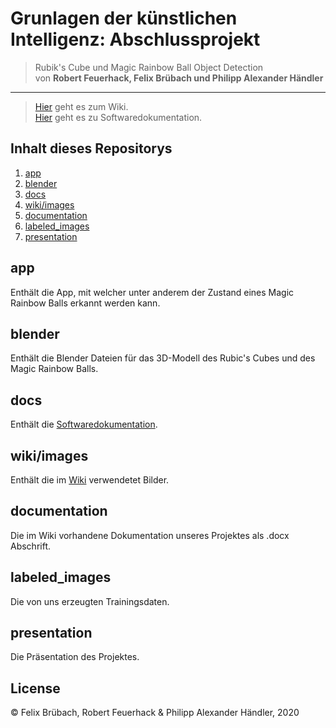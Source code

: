# Grunlagen der künstlichen Intelligenz: Abschlussprojekt

> Rubik's Cube und Magic Rainbow Ball Object Detection
> <br>
>von **Robert Feuerhack, Felix Brübach und Philipp Alexander Händler**
---

> [Hier](https://github.com/RFeuerhack/GKI_Abschlussprojekt/wiki) geht es zum Wiki.
> <br>
> [Hier](https://rfeuerhack.github.io/GKI_Abschlussprojekt/) geht es zu Softwaredokumentation.

## Inhalt dieses Repositorys

1. [app](#app)
2. [blender](#blender)
3. [docs](#docs)
4. [wiki/images](#wiki/images)
5. [documentation](#documentation)
6. [labeled_images](#labeled_images)
7. [presentation](#presentation)

## app

Enthält die App, mit welcher unter anderem der Zustand eines Magic Rainbow Balls erkannt werden kann.

## blender

Enthält die Blender Dateien für das 3D-Modell des Rubic's Cubes und des Magic Rainbow Balls.

## docs

Enthält die [Softwaredokumentation](https://rfeuerhack.github.io/GKI_Abschlussprojekt/).

## wiki/images

Enthält die im [Wiki](https://github.com/RFeuerhack/GKI_Abschlussprojekt/wiki) verwendetet Bilder.

## documentation

Die im Wiki vorhandene Dokumentation unseres Projektes als .docx Abschrift.

## labeled_images

Die von uns erzeugten Trainingsdaten.

## presentation

Die Präsentation des Projektes.

## License

© Felix Brübach, Robert Feuerhack & Philipp Alexander Händler, 2020
